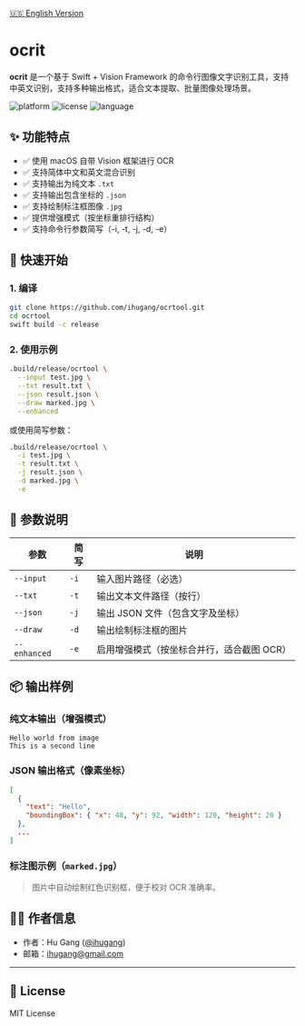 [🇺🇸 English Version](README.en.md)

# ocrit

**ocrit** 是一个基于 Swift + Vision Framework 的命令行图像文字识别工具，支持中英文识别，支持多种输出格式，适合文本提取、批量图像处理场景。

![platform](https://img.shields.io/badge/platform-macOS-blue)
![license](https://img.shields.io/badge/license-MIT-green)
![language](https://img.shields.io/badge/language-Swift-orange)

## ✨ 功能特点

- ✅ 使用 macOS 自带 Vision 框架进行 OCR
- ✅ 支持简体中文和英文混合识别
- ✅ 支持输出为纯文本 `.txt`
- ✅ 支持输出包含坐标的 `.json`
- ✅ 支持绘制标注框图像 `.jpg`
- ✅ 提供增强模式（按坐标重排行结构）
- ✅ 支持命令行参数简写（-i, -t, -j, -d, -e）

## 🚀 快速开始

### 1. 编译

```bash
git clone https://github.com/ihugang/ocrtool.git
cd ocrtool
swift build -c release
```

### 2. 使用示例

```bash
.build/release/ocrtool \
  --input test.jpg \
  --txt result.txt \
  --json result.json \
  --draw marked.jpg \
  --enhanced
```

或使用简写参数：

```bash
.build/release/ocrtool \
  -i test.jpg \
  -t result.txt \
  -j result.json \
  -d marked.jpg \
  -e
```

## 🧩 参数说明

| 参数        | 简写 | 说明 |
|-------------|------|------|
| `--input`   | `-i` | 输入图片路径（必选） |
| `--txt`     | `-t` | 输出文本文件路径（按行） |
| `--json`    | `-j` | 输出 JSON 文件（包含文字及坐标） |
| `--draw`    | `-d` | 输出绘制标注框的图片 |
| `--enhanced`| `-e` | 启用增强模式（按坐标合并行，适合截图 OCR） |

## 📦 输出样例

### 纯文本输出（增强模式）

```
Hello world from image
This is a second line
```

### JSON 输出格式（像素坐标）

```json
[
  {
    "text": "Hello",
    "boundingBox": { "x": 48, "y": 92, "width": 120, "height": 20 }
  },
  ...
]
```

### 标注图示例（`marked.jpg`）

> 图片中自动绘制红色识别框，便于校对 OCR 准确率。

## 👨‍💻 作者信息

- 作者：Hu Gang ([@ihugang](https://github.com/ihugang))
- 邮箱：ihugang@gmail.com

---

## 📝 License

MIT License
